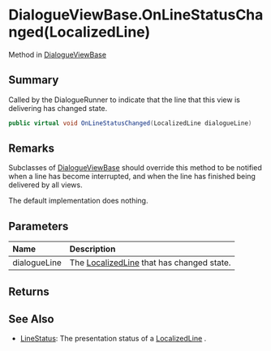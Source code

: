 # DialogueViewBase.OnLineStatusChanged(LocalizedLine)

Method in [DialogueViewBase](/api/csharp/yarn.unity.dialogueviewbase.md)

## Summary


Called by the DialogueRunner to indicate that the line that
this view is delivering has changed state.


```csharp
public virtual void OnLineStatusChanged(LocalizedLine dialogueLine)
```

## Remarks


Subclasses of  <a href="yarn.unity.dialogueviewbase.md">DialogueViewBase</a>  should override
this method to be notified when a line has become interrupted,
and when the line has finished being delivered by all views.

The default implementation does nothing.


## Parameters

|Name|Description|
|:---|:---|
|dialogueLine|The  <a href="yarn.unity.localizedline.md">LocalizedLine</a>  that has changed state.|

## Returns



## See Also

* [LineStatus](/api/csharp/yarn.unity.linestatus.md): The presentation status of a  <a href="yarn.unity.localizedline.md">LocalizedLine</a> .

